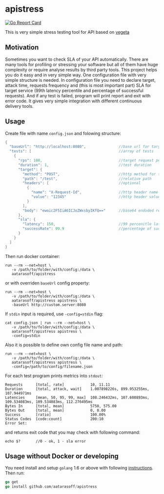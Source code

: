 # apistress

[![Go Report Card](https://goreportcard.com/badge/github.com/aatarasoff/apistress)](https://goreportcard.com/report/github.com/aatarasoff/apistress)

This is very simple stress testing tool for API based on [vegeta](https://github.com/tsenart/vegeta)

## Motivation

Sometimes you want to check SLA of your API automatically. There are many tools for profiling or stressing your software but all of them have huge complexity or require analyse results by third party tools. This project helps you do it easy and in very simple way. One configuration file with very simple structure is needed. In configuration file you need to declare target, attack time, requests frequency and (this is most important part) SLA for target service (99th latency percentile and percentage of successful requests). And if any test is failed, program will print report and exit with error code. It gives very simple integration with different continuous delivery tools.

## Usage

Create file with name `config.json` and folowing structure:
```Go
{
  "baseUrl": "http://localhost:8080",               //base url for targets
  "tests": [                                        //array of tests
    {
      "rps": 100,                                   //target request per second
      "duration": 1,                                //test duration
      "target": {
        "method": "POST",                           //http method for target url
        "path": "/test",                            //relative path
        "headers": [                                //optional
          {
            "name": "X-Request-Id",                 //http header name
            "value": "12345"                        //http header value
          }
        ],
        "body": "ewoic2F5IiA6ICJoZWxsbyIKfQ=="      //base64 endoded request body (optional)
      },
      "sla": {
        "latency": 150,                             //99 percenitle latency
        "successRate": 99.9                         //percentage of successful requests (2xx http code is returned)
      }
    }
  ]
}
```
Then run docker container:
```
run --rm --net=host \
   -v /path/to/folder/with/config:/data \
   aatarasoff/apistress
```
or with overriden `baseUrl` config property:
```
run --rm --net=host \
   -v /path/to/folder/with/config:/data \
   aatarasoff/apistress apistress \
   -baseUrl http://custom.server:8080
```
If `stdin` input is required, use `-config=stdin` flag:
```
cat config.json | run --rm --net=host \
   -v /path/to/folder/with/config:/data \
   aatarasoff/apistress apistress \
   -config=stdin
```
Also it is possible to define own config file name and path:
```
run --rm --net=host \
   -v /path/to/folder/with/config:/data \
   aatarasoff/apistress apistress \
   -config=/path/to/config/filename.json
```
For each test program prints metrics into `stdout`:
```
Requests      [total, rate]            10, 11.11
Duration      [total, attack, wait]    1.007898226s, 899.953255ms, 107.944971ms
Latencies     [mean, 50, 95, 99, max]  108.246432ms, 107.608893ms, 109.534083ms, 109.534083ms, 112.276495ms
Bytes In      [total, mean]            5750, 575.00
Bytes Out     [total, mean]            0, 0.00
Success       [ratio]                  100.00%
Status Codes  [code:count]             200:10
Error Set:
```
and returns exit code that you may check with following command:
```
echo $?       //0 - ok, 1 - sla error
```

## Usage without Docker or developing

You need install and setup `golang` 1.6 or above with following [instructions](https://golang.org/doc/install). Then run:
```Go
go get
go install github.com/aatarasoff/apistress
```
